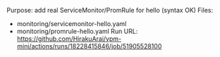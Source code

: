 Purpose: add real ServiceMonitor/PromRule for hello (syntax OK)
Files:
- monitoring/servicemonitor-hello.yaml
- monitoring/promrule-hello.yaml
Run URL:
https://github.com/HirakuArai/vpm-mini/actions/runs/18228415846/job/51905528100
